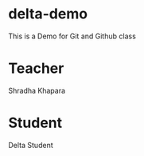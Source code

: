 # delta-demo
This is a Demo for Git and Github class

# Teacher
Shradha Khapara

# Student
Delta Student